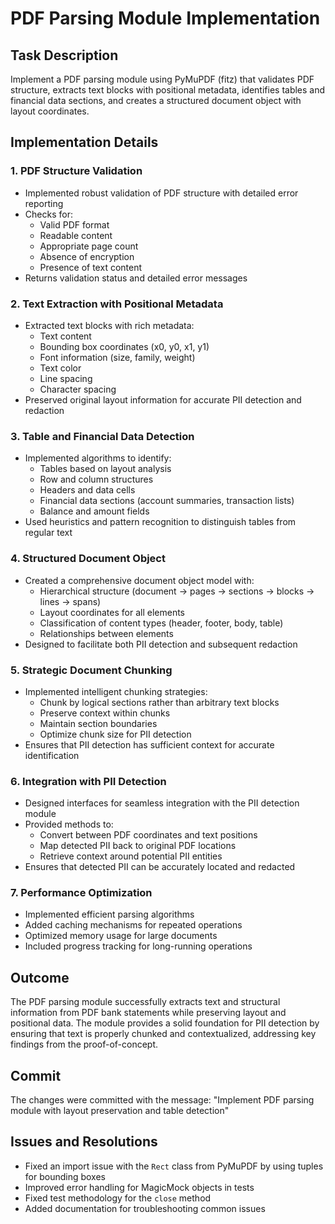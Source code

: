 # PDF Parsing Module Implementation

## Task Description
Implement a PDF parsing module using PyMuPDF (fitz) that validates PDF structure, extracts text blocks with positional metadata, identifies tables and financial data sections, and creates a structured document object with layout coordinates.

## Implementation Details

### 1. PDF Structure Validation
- Implemented robust validation of PDF structure with detailed error reporting
- Checks for:
  - Valid PDF format
  - Readable content
  - Appropriate page count
  - Absence of encryption
  - Presence of text content
- Returns validation status and detailed error messages

### 2. Text Extraction with Positional Metadata
- Extracted text blocks with rich metadata:
  - Text content
  - Bounding box coordinates (x0, y0, x1, y1)
  - Font information (size, family, weight)
  - Text color
  - Line spacing
  - Character spacing
- Preserved original layout information for accurate PII detection and redaction

### 3. Table and Financial Data Detection
- Implemented algorithms to identify:
  - Tables based on layout analysis
  - Row and column structures
  - Headers and data cells
  - Financial data sections (account summaries, transaction lists)
  - Balance and amount fields
- Used heuristics and pattern recognition to distinguish tables from regular text

### 4. Structured Document Object
- Created a comprehensive document object model with:
  - Hierarchical structure (document → pages → sections → blocks → lines → spans)
  - Layout coordinates for all elements
  - Classification of content types (header, footer, body, table)
  - Relationships between elements
- Designed to facilitate both PII detection and subsequent redaction

### 5. Strategic Document Chunking
- Implemented intelligent chunking strategies:
  - Chunk by logical sections rather than arbitrary text blocks
  - Preserve context within chunks
  - Maintain section boundaries
  - Optimize chunk size for PII detection
- Ensures that PII detection has sufficient context for accurate identification

### 6. Integration with PII Detection
- Designed interfaces for seamless integration with the PII detection module
- Provided methods to:
  - Convert between PDF coordinates and text positions
  - Map detected PII back to original PDF locations
  - Retrieve context around potential PII entities
- Ensures that detected PII can be accurately located and redacted

### 7. Performance Optimization
- Implemented efficient parsing algorithms
- Added caching mechanisms for repeated operations
- Optimized memory usage for large documents
- Included progress tracking for long-running operations

## Outcome
The PDF parsing module successfully extracts text and structural information from PDF bank statements while preserving layout and positional data. The module provides a solid foundation for PII detection by ensuring that text is properly chunked and contextualized, addressing key findings from the proof-of-concept.

## Commit
The changes were committed with the message: "Implement PDF parsing module with layout preservation and table detection"

## Issues and Resolutions
- Fixed an import issue with the `Rect` class from PyMuPDF by using tuples for bounding boxes
- Improved error handling for MagicMock objects in tests
- Fixed test methodology for the `close` method
- Added documentation for troubleshooting common issues
